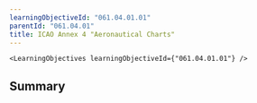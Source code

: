 ```yaml
---
learningObjectiveId: "061.04.01.01"
parentId: "061.04.01"
title: ICAO Annex 4 "Aeronautical Charts"
---
```


```tsx eval
<LearningObjectives learningObjectiveId={"061.04.01.01"} />
```

## Summary
